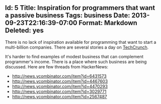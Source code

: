 Id: 5
Title: Inspiration for programmers that want a passive business
Tags: business
Date: 2013-09-23T22:16:39-07:00
Format: Markdown
Deleted: yes
--------------
There is no lack of inspiration available for programming that want to start a multi-billion companies. There are several stories a day on [TechCrunch](http://techcrunch.com).

It's harder to find examples of modest business that can complement programmer's income. There is a place where such business are being discussed. Here are few threads from HackerNews:

* <http://news.ycombinator.com/item?id=6431573>
* <http://news.ycombinator.com/item?id=4467603>
* <http://news.ycombinator.com/item?id=4470293>
* <http://news.ycombinator.com/item?id=3029771>
* <http://news.ycombinator.com/item?id=2567487>
